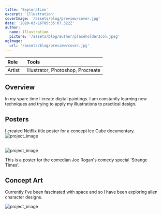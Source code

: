 ```yaml
---
title: 'Exploration'
excerpt: 'Illustration'
coverImage: '/assets/blog/preview/cover.jpg'
date: '2020-03-16T05:35:07.322Z'
author:
  name: Illustration 
  picture: '/assets/blog/author/placeholderIcon.jpeg'
ogImage:
  url: '/assets/blog/preview/cover.jpg'
---
```


| Role   | Tools    | 
| :----- | :------- |
| Artist &nbsp;| Illustrator, Photoshop, Procreate |

## Overview

In my spare time I create digital paintings. I am constantly learning new techniques and trying to apply my illustrations to practical design. 

## Posters

I created Netflix title poster for a concept Ice Cube documentary. 
![project_image](../assets/blog/preview/icecube.png)
<br></br>

![project_image](../assets/blog/preview/joerogan.jpg)

This is a poster for the comedian Joe Rogan's comedy special 'Strange Times'.

## Concept Art

Currently I've been fascinated with space and so I have been exploring alien character designs. 

![project_image](../assets/blog/project-content/zenzo-concept.jpg)